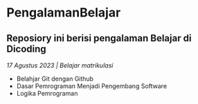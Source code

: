 # PengalamanBelajar

## Reposiory ini berisi pengalaman Belajar di Dicoding

_17 Agustus 2023 | Belajar matrikulasi_

- Belahjar Git dengan Github
- Dasar Pemrograman Menjadi Pengembang Software
- Logika Pemrograman
